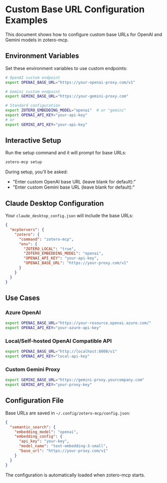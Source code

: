 # Custom Base URL Configuration Examples

This document shows how to configure custom base URLs for OpenAI and Gemini models in zotero-mcp.

## Environment Variables

Set these environment variables to use custom endpoints:

```bash
# OpenAI custom endpoint
export OPENAI_BASE_URL="https://your-openai-proxy.com/v1"

# Gemini custom endpoint  
export GEMINI_BASE_URL="https://your-gemini-proxy.com"

# Standard configuration
export ZOTERO_EMBEDDING_MODEL="openai"  # or "gemini"
export OPENAI_API_KEY="your-api-key"
# or
export GEMINI_API_KEY="your-api-key"
```

## Interactive Setup

Run the setup command and it will prompt for base URLs:

```bash
zotero-mcp setup
```

During setup, you'll be asked:
- "Enter custom OpenAI base URL (leave blank for default):"
- "Enter custom Gemini base URL (leave blank for default):"

## Claude Desktop Configuration

Your `claude_desktop_config.json` will include the base URLs:

```json
{
  "mcpServers": {
    "zotero": {
      "command": "zotero-mcp",
      "env": {
        "ZOTERO_LOCAL": "true",
        "ZOTERO_EMBEDDING_MODEL": "openai",
        "OPENAI_API_KEY": "your-api-key",
        "OPENAI_BASE_URL": "https://your-proxy.com/v1"
      }
    }
  }
}
```

## Use Cases

### Azure OpenAI
```bash
export OPENAI_BASE_URL="https://your-resource.openai.azure.com/"
export OPENAI_API_KEY="your-azure-api-key"
```

### Local/Self-hosted OpenAI Compatible API
```bash
export OPENAI_BASE_URL="http://localhost:8000/v1"
export OPENAI_API_KEY="local-api-key"
```

### Custom Gemini Proxy
```bash
export GEMINI_BASE_URL="https://gemini-proxy.yourcompany.com"
export GEMINI_API_KEY="your-proxy-key"
```

## Configuration File

Base URLs are saved in `~/.config/zotero-mcp/config.json`:

```json
{
  "semantic_search": {
    "embedding_model": "openai",
    "embedding_config": {
      "api_key": "your-key",
      "model_name": "text-embedding-3-small", 
      "base_url": "https://your-proxy.com/v1"
    }
  }
}
```

The configuration is automatically loaded when zotero-mcp starts.